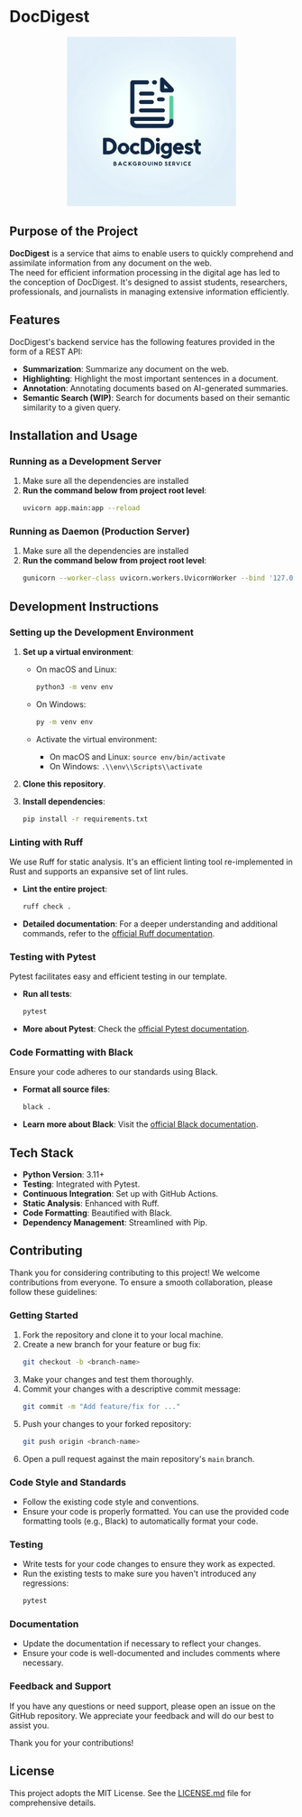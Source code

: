 # DocDigest
<p align="center">
    <img src="assets/image.png" alt="logo" width="300"/>
</p>

## Purpose of the Project
**DocDigest** is a service that aims to enable users to quickly comprehend and assimilate information from any document on the web.  
The need for efficient information processing in the digital age has led to the conception of DocDigest. It's designed to assist students, researchers, professionals, and journalists in managing extensive information efficiently.  


## Features
DocDigest's backend service has the following features provided in the form of a REST API:
- **Summarization**: Summarize any document on the web.
- **Highlighting**: Highlight the most important sentences in a document.
- **Annotation**: Annotating documents based on AI-generated summaries.
- **Semantic Search (WIP)**: Search for documents based on their semantic similarity to a given query. 

## Installation and Usage
### Running as a Development Server
1. Make sure all the dependencies are installed
2. **Run the command below from project root level**:
    ```bash
    uvicorn app.main:app --reload
    ```
### Running as Daemon (Production Server)
1. Make sure all the dependencies are installed
2. **Run the command below from project root level**:
    ```bash
    gunicorn --worker-class uvicorn.workers.UvicornWorker --bind '127.0.0.1:8000' --daemon app.main:app
    ```

## Development Instructions

### Setting up the Development Environment

1. **Set up a virtual environment**:
    - On macOS and Linux:

      ```bash
      python3 -m venv env
      ```

    - On Windows:

      ```bash
      py -m venv env
      ```

    - Activate the virtual environment:
      - On macOS and Linux: `source env/bin/activate`
      - On Windows: `.\\env\\Scripts\\activate`

2. **Clone this repository**.
3. **Install dependencies**:

    ```bash
    pip install -r requirements.txt
    ```

### Linting with Ruff

We use Ruff for static analysis. It's an efficient linting tool re-implemented in Rust and supports an expansive set of lint rules.

- **Lint the entire project**:

    ```bash
    ruff check .
    ```
  
- **Detailed documentation**: For a deeper understanding and additional commands, refer to the [official Ruff documentation](https://github.com/astral-sh/ruff).

### Testing with Pytest

Pytest facilitates easy and efficient testing in our template.

- **Run all tests**:

    ```bash
    pytest
    ```

- **More about Pytest**: Check the [official Pytest documentation](https://docs.pytest.org/en/stable/).

### Code Formatting with Black

Ensure your code adheres to our standards using Black.

- **Format all source files**:

    ```bash
    black .
    ```

- **Learn more about Black**: Visit the [official Black documentation](https://black.readthedocs.io/en/stable/).



## Tech Stack

- **Python Version**: 3.11+
- **Testing**: Integrated with Pytest.
- **Continuous Integration**: Set up with GitHub Actions.
- **Static Analysis**: Enhanced with Ruff.
- **Code Formatting**: Beautified with Black.
- **Dependency Management**: Streamlined with Pip.

## Contributing

Thank you for considering contributing to this project! We welcome contributions from everyone. To ensure a smooth collaboration, please follow these guidelines:

### Getting Started

1. Fork the repository and clone it to your local machine.
2. Create a new branch for your feature or bug fix:
    ```bash
    git checkout -b <branch-name>
    ```
3. Make your changes and test them thoroughly.
4. Commit your changes with a descriptive commit message:
    ```bash
    git commit -m "Add feature/fix for ..."
    ```
5. Push your changes to your forked repository:
    ```bash
    git push origin <branch-name>
    ```
6. Open a pull request against the main repository's `main` branch.

### Code Style and Standards

- Follow the existing code style and conventions.
- Ensure your code is properly formatted. You can use the provided code formatting tools (e.g., Black) to automatically format your code.

### Testing

- Write tests for your code changes to ensure they work as expected.
- Run the existing tests to make sure you haven't introduced any regressions:
  ```bash
  pytest
  ```

### Documentation

- Update the documentation if necessary to reflect your changes.
- Ensure your code is well-documented and includes comments where necessary.

### Feedback and Support

If you have any questions or need support, please open an issue on the GitHub repository. We appreciate your feedback and will do our best to assist you.

Thank you for your contributions!



## License

This project adopts the MIT License. See the [LICENSE.md](LICENSE.md) file for comprehensive details.
